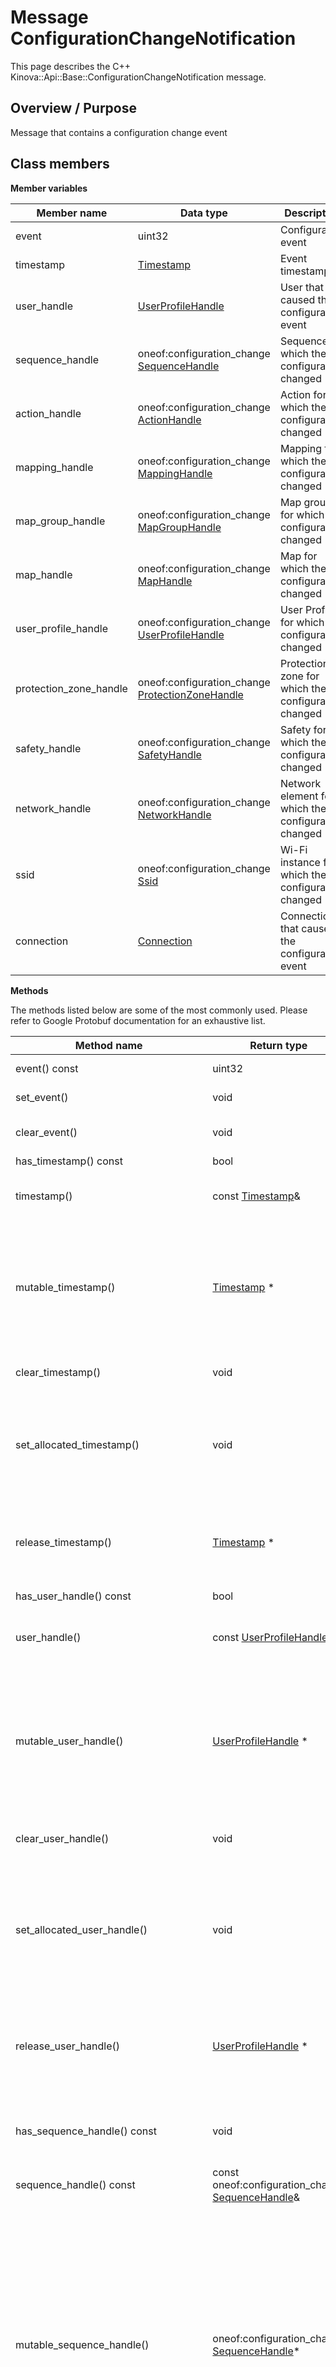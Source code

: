 # Message ConfigurationChangeNotification

This page describes the C++ Kinova::Api::Base::ConfigurationChangeNotification message.

## Overview / Purpose

Message that contains a configuration change event

## Class members

 **Member variables** 

|Member name|Data type|Description|
|-----------|---------|-----------|
|event|uint32|Configuration event|
|timestamp| [Timestamp](msg_Common_Timestamp.md#)|Event timestamp|
|user\_handle| [UserProfileHandle](msg_Common_UserProfileHandle.md#)|User that caused the configuration event|
|sequence\_handle|oneof:configuration\_change [SequenceHandle](msg_Base_SequenceHandle.md#)|Sequence for which the configuration changed|
|action\_handle|oneof:configuration\_change [ActionHandle](msg_Base_ActionHandle.md#)|Action for which the configuration changed|
|mapping\_handle|oneof:configuration\_change [MappingHandle](msg_Base_MappingHandle.md#)|Mapping for which the configuration changed|
|map\_group\_handle|oneof:configuration\_change [MapGroupHandle](msg_Base_MapGroupHandle.md#)|Map group for which the configuration changed|
|map\_handle|oneof:configuration\_change [MapHandle](msg_Base_MapHandle.md#)|Map for which the configuration changed|
|user\_profile\_handle|oneof:configuration\_change [UserProfileHandle](msg_Common_UserProfileHandle.md#)|User Profile for which the configuration changed|
|protection\_zone\_handle|oneof:configuration\_change [ProtectionZoneHandle](msg_Base_ProtectionZoneHandle.md#)|Protection zone for which the configuration changed|
|safety\_handle|oneof:configuration\_change [SafetyHandle](msg_Common_SafetyHandle.md#)|Safety for which the configuration changed|
|network\_handle|oneof:configuration\_change [NetworkHandle](msg_Base_NetworkHandle.md#)|Network element for which the configuration changed|
|ssid|oneof:configuration\_change [Ssid](msg_Base_Ssid.md#)|Wi-Fi instance for which the configuration changed|
|connection| [Connection](msg_Common_Connection.md#)|Connection that caused the configuration event|

 **Methods** 

The methods listed below are some of the most commonly used. Please refer to Google Protobuf documentation for an exhaustive list.

|Method name|Return type|Input type|Description|
|-----------|-----------|----------|-----------|
|event\(\) const|uint32|void|Returns the current value of event. If the event is not set, returns 0.|
|set\_event\(\)|void|uint32|Sets the value of event. After calling this, event\(\) will return value.|
|clear\_event\(\)|void|void|Clears the value of event. After calling this, event\(\) will return the empty string/empty bytes.|
|has\_timestamp\(\) const|bool|void|Returns true if timestamp is set.|
|timestamp\(\)|const [Timestamp](msg_Common_Timestamp.md#)&|void|Returns the current value of timestamp. If timestamp is not set, returns a [Timestamp](msg_Common_Timestamp.md#) with none of its fields set \(possibly timestamp::default\_instance\(\)\).|
|mutable\_timestamp\(\)| [Timestamp](msg_Common_Timestamp.md#) \*|void|Returns a pointer to the mutable [Timestamp](msg_Common_Timestamp.md#) object that stores the field's value. If the field was not set prior to the call, then the returned [Timestamp](msg_Common_Timestamp.md#) will have none of its fields set \(i.e. it will be identical to a newly-allocated [Timestamp](msg_Common_Timestamp.md#)\). After calling this, has\_timestamp\(\) will return true and timestamp\(\) will return a reference to the same instance of [Timestamp](msg_Common_Timestamp.md#).|
|clear\_timestamp\(\)|void|void|Clears the value of the field. After calling this, has\_timestamp\(\) will return false and timestamp\(\) will return the default value.|
|set\_allocated\_timestamp\(\)|void| [Timestamp](msg_Common_Timestamp.md#) \*|Sets the [Timestamp](msg_Common_Timestamp.md#) object to the field and frees the previous field value if it exists. If the [Timestamp](msg_Common_Timestamp.md#) pointer is not NULL, the message takes ownership of the allocated [Timestamp](msg_Common_Timestamp.md#) object and has\_ [Timestamp](msg_Common_Timestamp.md#)\(\) will return true. Otherwise, if the timestamp is NULL, the behavior is the same as calling clear\_timestamp\(\).|
|release\_timestamp\(\)| [Timestamp](msg_Common_Timestamp.md#) \*|void|Releases the ownership of the field and returns the pointer of the [Timestamp](msg_Common_Timestamp.md#) object. After calling this, caller takes the ownership of the allocated [Timestamp](msg_Common_Timestamp.md#) object, has\_timestamp\(\) will return false, and timestamp\(\) will return the default value.|
|has\_user\_handle\(\) const|bool|void|Returns true if user\_handle is set.|
|user\_handle\(\)|const [UserProfileHandle](msg_Common_UserProfileHandle.md#)&|void|Returns the current value of user\_handle. If user\_handle is not set, returns a [UserProfileHandle](msg_Common_UserProfileHandle.md#) with none of its fields set \(possibly user\_handle::default\_instance\(\)\).|
|mutable\_user\_handle\(\)| [UserProfileHandle](msg_Common_UserProfileHandle.md#) \*|void|Returns a pointer to the mutable [UserProfileHandle](msg_Common_UserProfileHandle.md#) object that stores the field's value. If the field was not set prior to the call, then the returned [UserProfileHandle](msg_Common_UserProfileHandle.md#) will have none of its fields set \(i.e. it will be identical to a newly-allocated [UserProfileHandle](msg_Common_UserProfileHandle.md#)\). After calling this, has\_user\_handle\(\) will return true and user\_handle\(\) will return a reference to the same instance of [UserProfileHandle](msg_Common_UserProfileHandle.md#).|
|clear\_user\_handle\(\)|void|void|Clears the value of the field. After calling this, has\_user\_handle\(\) will return false and user\_handle\(\) will return the default value.|
|set\_allocated\_user\_handle\(\)|void| [UserProfileHandle](msg_Common_UserProfileHandle.md#) \*|Sets the [UserProfileHandle](msg_Common_UserProfileHandle.md#) object to the field and frees the previous field value if it exists. If the [UserProfileHandle](msg_Common_UserProfileHandle.md#) pointer is not NULL, the message takes ownership of the allocated [UserProfileHandle](msg_Common_UserProfileHandle.md#) object and has\_ [UserProfileHandle](msg_Common_UserProfileHandle.md#)\(\) will return true. Otherwise, if the user\_handle is NULL, the behavior is the same as calling clear\_user\_handle\(\).|
|release\_user\_handle\(\)| [UserProfileHandle](msg_Common_UserProfileHandle.md#) \*|void|Releases the ownership of the field and returns the pointer of the [UserProfileHandle](msg_Common_UserProfileHandle.md#) object. After calling this, caller takes the ownership of the allocated [UserProfileHandle](msg_Common_UserProfileHandle.md#) object, has\_user\_handle\(\) will return false, and user\_handle\(\) will return the default value.|
|has\_sequence\_handle\(\) const|void|void|Returns the current value of the field if oneof case is kSequence\_handle. Otherwise, returns oneof:configuration\_change [SequenceHandle](msg_Base_SequenceHandle.md#)::default\_instance\(\)|
|sequence\_handle\(\) const|const oneof:configuration\_change [SequenceHandle](msg_Base_SequenceHandle.md#)&|void|Returns the current value of the field if oneof case is kSequence\_handle|
|mutable\_sequence\_handle\(\)|oneof:configuration\_change [SequenceHandle](msg_Base_SequenceHandle.md#)\*|void|If any other oneof field in the same oneof is set, calls clear\_configuration\_change\(\). Sets the oneof case to kSequence\_handle and returns a pointer to the mutable oneof:configuration\_change [SequenceHandle](msg_Base_SequenceHandle.md#) object that stores the field's value. If the oneof case was not kSequence\_handle prior to the call, then the returned oneof:configuration\_change [SequenceHandle](msg_Base_SequenceHandle.md#) will have none of its fields set \(i.e. it will be identical to a newly-allocated oneof:configuration\_change [SequenceHandle](msg_Base_SequenceHandle.md#)\). After calling this, has\_sequence\_handle\(\) will return true, sequence\_handle\(\) will return a reference to the same instance of oneof:configuration\_change [SequenceHandle](msg_Base_SequenceHandle.md#) and configuration\_change\_case\(\) will return kSequence\_handle|
|clear\_sequence\_handle\(\)|void|void|Nothing will be changed if the oneof case is not kSequence\_handle. If the oneof case equals kSequence\_handle, frees the field and clears the oneof case. has\_sequence\_handle\(\) will return false, sequence\_handle\(\) will return the default value and configuration\_change\_case\(\) will return CONFIGURATION\_CHANGE\_NOT\_SET.|
|set\_allocated\_sequence\_handle\(\)|void|oneof:configuration\_change [SequenceHandle](msg_Base_SequenceHandle.md#)\*|Calls clear\_configuration\_change\(\). If the oneof:configuration\_change [SequenceHandle](msg_Base_SequenceHandle.md#) pointer is not NULL: Sets the oneof:configuration\_change [SequenceHandle](msg_Base_SequenceHandle.md#) object to the field and sets the oneof case to kSequence\_handle. The message takes ownership of the allocated oneof:configuration\_change [SequenceHandle](msg_Base_SequenceHandle.md#) object, has\_sequence\_handle\(\) will return true and configuration\_change\_case\(\) will return kSequence\_handle. If the pointer is NULL, has\_sequence\_handle\(\) will return false and configuration\_change\_case\(\) will return CONFIGURATION\_CHANGE\_NOT\_SET. \(The behavior is like calling clear\_configuration\_change\(\)\)|
|release\_sequence\_handle\(\)|oneof:configuration\_change [SequenceHandle](msg_Base_SequenceHandle.md#)\*|void|Returns NULL if oneof case is not kSequence\_handle. If the oneof case is kSequence\_handle, clears the oneof case, releases the ownership of the field and returns the pointer of the configuration\_change object. After calling this, caller takes the ownership of the allocated configuration\_change object, has\_sequence\_handle\(\) will return false, sequence\_handle\(\) will return the default value and configuration\_change\_case\(\) will return CONFIGURATION\_CHANGE\_NOT\_SET.|
|has\_action\_handle\(\) const|void|void|Returns the current value of the field if oneof case is kAction\_handle. Otherwise, returns oneof:configuration\_change [ActionHandle](msg_Base_ActionHandle.md#)::default\_instance\(\)|
|action\_handle\(\) const|const oneof:configuration\_change [ActionHandle](msg_Base_ActionHandle.md#)&|void|Returns the current value of the field if oneof case is kAction\_handle|
|mutable\_action\_handle\(\)|oneof:configuration\_change [ActionHandle](msg_Base_ActionHandle.md#)\*|void|If any other oneof field in the same oneof is set, calls clear\_configuration\_change\(\). Sets the oneof case to kAction\_handle and returns a pointer to the mutable oneof:configuration\_change [ActionHandle](msg_Base_ActionHandle.md#) object that stores the field's value. If the oneof case was not kAction\_handle prior to the call, then the returned oneof:configuration\_change [ActionHandle](msg_Base_ActionHandle.md#) will have none of its fields set \(i.e. it will be identical to a newly-allocated oneof:configuration\_change [ActionHandle](msg_Base_ActionHandle.md#)\). After calling this, has\_action\_handle\(\) will return true, action\_handle\(\) will return a reference to the same instance of oneof:configuration\_change [ActionHandle](msg_Base_ActionHandle.md#) and configuration\_change\_case\(\) will return kAction\_handle|
|clear\_action\_handle\(\)|void|void|Nothing will be changed if the oneof case is not kAction\_handle. If the oneof case equals kAction\_handle, frees the field and clears the oneof case. has\_action\_handle\(\) will return false, action\_handle\(\) will return the default value and configuration\_change\_case\(\) will return CONFIGURATION\_CHANGE\_NOT\_SET.|
|set\_allocated\_action\_handle\(\)|void|oneof:configuration\_change [ActionHandle](msg_Base_ActionHandle.md#)\*|Calls clear\_configuration\_change\(\). If the oneof:configuration\_change [ActionHandle](msg_Base_ActionHandle.md#) pointer is not NULL: Sets the oneof:configuration\_change [ActionHandle](msg_Base_ActionHandle.md#) object to the field and sets the oneof case to kAction\_handle. The message takes ownership of the allocated oneof:configuration\_change [ActionHandle](msg_Base_ActionHandle.md#) object, has\_action\_handle\(\) will return true and configuration\_change\_case\(\) will return kAction\_handle. If the pointer is NULL, has\_action\_handle\(\) will return false and configuration\_change\_case\(\) will return CONFIGURATION\_CHANGE\_NOT\_SET. \(The behavior is like calling clear\_configuration\_change\(\)\)|
|release\_action\_handle\(\)|oneof:configuration\_change [ActionHandle](msg_Base_ActionHandle.md#)\*|void|Returns NULL if oneof case is not kAction\_handle. If the oneof case is kAction\_handle, clears the oneof case, releases the ownership of the field and returns the pointer of the configuration\_change object. After calling this, caller takes the ownership of the allocated configuration\_change object, has\_action\_handle\(\) will return false, action\_handle\(\) will return the default value and configuration\_change\_case\(\) will return CONFIGURATION\_CHANGE\_NOT\_SET.|
|has\_mapping\_handle\(\) const|void|void|Returns the current value of the field if oneof case is kMapping\_handle. Otherwise, returns oneof:configuration\_change [MappingHandle](msg_Base_MappingHandle.md#)::default\_instance\(\)|
|mapping\_handle\(\) const|const oneof:configuration\_change [MappingHandle](msg_Base_MappingHandle.md#)&|void|Returns the current value of the field if oneof case is kMapping\_handle|
|mutable\_mapping\_handle\(\)|oneof:configuration\_change [MappingHandle](msg_Base_MappingHandle.md#)\*|void|If any other oneof field in the same oneof is set, calls clear\_configuration\_change\(\). Sets the oneof case to kMapping\_handle and returns a pointer to the mutable oneof:configuration\_change [MappingHandle](msg_Base_MappingHandle.md#) object that stores the field's value. If the oneof case was not kMapping\_handle prior to the call, then the returned oneof:configuration\_change [MappingHandle](msg_Base_MappingHandle.md#) will have none of its fields set \(i.e. it will be identical to a newly-allocated oneof:configuration\_change [MappingHandle](msg_Base_MappingHandle.md#)\). After calling this, has\_mapping\_handle\(\) will return true, mapping\_handle\(\) will return a reference to the same instance of oneof:configuration\_change [MappingHandle](msg_Base_MappingHandle.md#) and configuration\_change\_case\(\) will return kMapping\_handle|
|clear\_mapping\_handle\(\)|void|void|Nothing will be changed if the oneof case is not kMapping\_handle. If the oneof case equals kMapping\_handle, frees the field and clears the oneof case. has\_mapping\_handle\(\) will return false, mapping\_handle\(\) will return the default value and configuration\_change\_case\(\) will return CONFIGURATION\_CHANGE\_NOT\_SET.|
|set\_allocated\_mapping\_handle\(\)|void|oneof:configuration\_change [MappingHandle](msg_Base_MappingHandle.md#)\*|Calls clear\_configuration\_change\(\). If the oneof:configuration\_change [MappingHandle](msg_Base_MappingHandle.md#) pointer is not NULL: Sets the oneof:configuration\_change [MappingHandle](msg_Base_MappingHandle.md#) object to the field and sets the oneof case to kMapping\_handle. The message takes ownership of the allocated oneof:configuration\_change [MappingHandle](msg_Base_MappingHandle.md#) object, has\_mapping\_handle\(\) will return true and configuration\_change\_case\(\) will return kMapping\_handle. If the pointer is NULL, has\_mapping\_handle\(\) will return false and configuration\_change\_case\(\) will return CONFIGURATION\_CHANGE\_NOT\_SET. \(The behavior is like calling clear\_configuration\_change\(\)\)|
|release\_mapping\_handle\(\)|oneof:configuration\_change [MappingHandle](msg_Base_MappingHandle.md#)\*|void|Returns NULL if oneof case is not kMapping\_handle. If the oneof case is kMapping\_handle, clears the oneof case, releases the ownership of the field and returns the pointer of the configuration\_change object. After calling this, caller takes the ownership of the allocated configuration\_change object, has\_mapping\_handle\(\) will return false, mapping\_handle\(\) will return the default value and configuration\_change\_case\(\) will return CONFIGURATION\_CHANGE\_NOT\_SET.|
|has\_map\_group\_handle\(\) const|void|void|Returns the current value of the field if oneof case is kMap\_group\_handle. Otherwise, returns oneof:configuration\_change [MapGroupHandle](msg_Base_MapGroupHandle.md#)::default\_instance\(\)|
|map\_group\_handle\(\) const|const oneof:configuration\_change [MapGroupHandle](msg_Base_MapGroupHandle.md#)&|void|Returns the current value of the field if oneof case is kMap\_group\_handle|
|mutable\_map\_group\_handle\(\)|oneof:configuration\_change [MapGroupHandle](msg_Base_MapGroupHandle.md#)\*|void|If any other oneof field in the same oneof is set, calls clear\_configuration\_change\(\). Sets the oneof case to kMap\_group\_handle and returns a pointer to the mutable oneof:configuration\_change [MapGroupHandle](msg_Base_MapGroupHandle.md#) object that stores the field's value. If the oneof case was not kMap\_group\_handle prior to the call, then the returned oneof:configuration\_change [MapGroupHandle](msg_Base_MapGroupHandle.md#) will have none of its fields set \(i.e. it will be identical to a newly-allocated oneof:configuration\_change [MapGroupHandle](msg_Base_MapGroupHandle.md#)\). After calling this, has\_map\_group\_handle\(\) will return true, map\_group\_handle\(\) will return a reference to the same instance of oneof:configuration\_change [MapGroupHandle](msg_Base_MapGroupHandle.md#) and configuration\_change\_case\(\) will return kMap\_group\_handle|
|clear\_map\_group\_handle\(\)|void|void|Nothing will be changed if the oneof case is not kMap\_group\_handle. If the oneof case equals kMap\_group\_handle, frees the field and clears the oneof case. has\_map\_group\_handle\(\) will return false, map\_group\_handle\(\) will return the default value and configuration\_change\_case\(\) will return CONFIGURATION\_CHANGE\_NOT\_SET.|
|set\_allocated\_map\_group\_handle\(\)|void|oneof:configuration\_change [MapGroupHandle](msg_Base_MapGroupHandle.md#)\*|Calls clear\_configuration\_change\(\). If the oneof:configuration\_change [MapGroupHandle](msg_Base_MapGroupHandle.md#) pointer is not NULL: Sets the oneof:configuration\_change [MapGroupHandle](msg_Base_MapGroupHandle.md#) object to the field and sets the oneof case to kMap\_group\_handle. The message takes ownership of the allocated oneof:configuration\_change [MapGroupHandle](msg_Base_MapGroupHandle.md#) object, has\_map\_group\_handle\(\) will return true and configuration\_change\_case\(\) will return kMap\_group\_handle. If the pointer is NULL, has\_map\_group\_handle\(\) will return false and configuration\_change\_case\(\) will return CONFIGURATION\_CHANGE\_NOT\_SET. \(The behavior is like calling clear\_configuration\_change\(\)\)|
|release\_map\_group\_handle\(\)|oneof:configuration\_change [MapGroupHandle](msg_Base_MapGroupHandle.md#)\*|void|Returns NULL if oneof case is not kMap\_group\_handle. If the oneof case is kMap\_group\_handle, clears the oneof case, releases the ownership of the field and returns the pointer of the configuration\_change object. After calling this, caller takes the ownership of the allocated configuration\_change object, has\_map\_group\_handle\(\) will return false, map\_group\_handle\(\) will return the default value and configuration\_change\_case\(\) will return CONFIGURATION\_CHANGE\_NOT\_SET.|
|has\_map\_handle\(\) const|void|void|Returns the current value of the field if oneof case is kMap\_handle. Otherwise, returns oneof:configuration\_change [MapHandle](msg_Base_MapHandle.md#)::default\_instance\(\)|
|map\_handle\(\) const|const oneof:configuration\_change [MapHandle](msg_Base_MapHandle.md#)&|void|Returns the current value of the field if oneof case is kMap\_handle|
|mutable\_map\_handle\(\)|oneof:configuration\_change [MapHandle](msg_Base_MapHandle.md#)\*|void|If any other oneof field in the same oneof is set, calls clear\_configuration\_change\(\). Sets the oneof case to kMap\_handle and returns a pointer to the mutable oneof:configuration\_change [MapHandle](msg_Base_MapHandle.md#) object that stores the field's value. If the oneof case was not kMap\_handle prior to the call, then the returned oneof:configuration\_change [MapHandle](msg_Base_MapHandle.md#) will have none of its fields set \(i.e. it will be identical to a newly-allocated oneof:configuration\_change [MapHandle](msg_Base_MapHandle.md#)\). After calling this, has\_map\_handle\(\) will return true, map\_handle\(\) will return a reference to the same instance of oneof:configuration\_change [MapHandle](msg_Base_MapHandle.md#) and configuration\_change\_case\(\) will return kMap\_handle|
|clear\_map\_handle\(\)|void|void|Nothing will be changed if the oneof case is not kMap\_handle. If the oneof case equals kMap\_handle, frees the field and clears the oneof case. has\_map\_handle\(\) will return false, map\_handle\(\) will return the default value and configuration\_change\_case\(\) will return CONFIGURATION\_CHANGE\_NOT\_SET.|
|set\_allocated\_map\_handle\(\)|void|oneof:configuration\_change [MapHandle](msg_Base_MapHandle.md#)\*|Calls clear\_configuration\_change\(\). If the oneof:configuration\_change [MapHandle](msg_Base_MapHandle.md#) pointer is not NULL: Sets the oneof:configuration\_change [MapHandle](msg_Base_MapHandle.md#) object to the field and sets the oneof case to kMap\_handle. The message takes ownership of the allocated oneof:configuration\_change [MapHandle](msg_Base_MapHandle.md#) object, has\_map\_handle\(\) will return true and configuration\_change\_case\(\) will return kMap\_handle. If the pointer is NULL, has\_map\_handle\(\) will return false and configuration\_change\_case\(\) will return CONFIGURATION\_CHANGE\_NOT\_SET. \(The behavior is like calling clear\_configuration\_change\(\)\)|
|release\_map\_handle\(\)|oneof:configuration\_change [MapHandle](msg_Base_MapHandle.md#)\*|void|Returns NULL if oneof case is not kMap\_handle. If the oneof case is kMap\_handle, clears the oneof case, releases the ownership of the field and returns the pointer of the configuration\_change object. After calling this, caller takes the ownership of the allocated configuration\_change object, has\_map\_handle\(\) will return false, map\_handle\(\) will return the default value and configuration\_change\_case\(\) will return CONFIGURATION\_CHANGE\_NOT\_SET.|
|has\_user\_profile\_handle\(\) const|void|void|Returns the current value of the field if oneof case is kUser\_profile\_handle. Otherwise, returns oneof:configuration\_change [UserProfileHandle](msg_Common_UserProfileHandle.md#)::default\_instance\(\)|
|user\_profile\_handle\(\) const|const oneof:configuration\_change [UserProfileHandle](msg_Common_UserProfileHandle.md#)&|void|Returns the current value of the field if oneof case is kUser\_profile\_handle|
|mutable\_user\_profile\_handle\(\)|oneof:configuration\_change [UserProfileHandle](msg_Common_UserProfileHandle.md#)\*|void|If any other oneof field in the same oneof is set, calls clear\_configuration\_change\(\). Sets the oneof case to kUser\_profile\_handle and returns a pointer to the mutable oneof:configuration\_change [UserProfileHandle](msg_Common_UserProfileHandle.md#) object that stores the field's value. If the oneof case was not kUser\_profile\_handle prior to the call, then the returned oneof:configuration\_change [UserProfileHandle](msg_Common_UserProfileHandle.md#) will have none of its fields set \(i.e. it will be identical to a newly-allocated oneof:configuration\_change [UserProfileHandle](msg_Common_UserProfileHandle.md#)\). After calling this, has\_user\_profile\_handle\(\) will return true, user\_profile\_handle\(\) will return a reference to the same instance of oneof:configuration\_change [UserProfileHandle](msg_Common_UserProfileHandle.md#) and configuration\_change\_case\(\) will return kUser\_profile\_handle|
|clear\_user\_profile\_handle\(\)|void|void|Nothing will be changed if the oneof case is not kUser\_profile\_handle. If the oneof case equals kUser\_profile\_handle, frees the field and clears the oneof case. has\_user\_profile\_handle\(\) will return false, user\_profile\_handle\(\) will return the default value and configuration\_change\_case\(\) will return CONFIGURATION\_CHANGE\_NOT\_SET.|
|set\_allocated\_user\_profile\_handle\(\)|void|oneof:configuration\_change [UserProfileHandle](msg_Common_UserProfileHandle.md#)\*|Calls clear\_configuration\_change\(\). If the oneof:configuration\_change [UserProfileHandle](msg_Common_UserProfileHandle.md#) pointer is not NULL: Sets the oneof:configuration\_change [UserProfileHandle](msg_Common_UserProfileHandle.md#) object to the field and sets the oneof case to kUser\_profile\_handle. The message takes ownership of the allocated oneof:configuration\_change [UserProfileHandle](msg_Common_UserProfileHandle.md#) object, has\_user\_profile\_handle\(\) will return true and configuration\_change\_case\(\) will return kUser\_profile\_handle. If the pointer is NULL, has\_user\_profile\_handle\(\) will return false and configuration\_change\_case\(\) will return CONFIGURATION\_CHANGE\_NOT\_SET. \(The behavior is like calling clear\_configuration\_change\(\)\)|
|release\_user\_profile\_handle\(\)|oneof:configuration\_change [UserProfileHandle](msg_Common_UserProfileHandle.md#)\*|void|Returns NULL if oneof case is not kUser\_profile\_handle. If the oneof case is kUser\_profile\_handle, clears the oneof case, releases the ownership of the field and returns the pointer of the configuration\_change object. After calling this, caller takes the ownership of the allocated configuration\_change object, has\_user\_profile\_handle\(\) will return false, user\_profile\_handle\(\) will return the default value and configuration\_change\_case\(\) will return CONFIGURATION\_CHANGE\_NOT\_SET.|
|has\_protection\_zone\_handle\(\) const|void|void|Returns the current value of the field if oneof case is kProtection\_zone\_handle. Otherwise, returns oneof:configuration\_change [ProtectionZoneHandle](msg_Base_ProtectionZoneHandle.md#)::default\_instance\(\)|
|protection\_zone\_handle\(\) const|const oneof:configuration\_change [ProtectionZoneHandle](msg_Base_ProtectionZoneHandle.md#)&|void|Returns the current value of the field if oneof case is kProtection\_zone\_handle|
|mutable\_protection\_zone\_handle\(\)|oneof:configuration\_change [ProtectionZoneHandle](msg_Base_ProtectionZoneHandle.md#)\*|void|If any other oneof field in the same oneof is set, calls clear\_configuration\_change\(\). Sets the oneof case to kProtection\_zone\_handle and returns a pointer to the mutable oneof:configuration\_change [ProtectionZoneHandle](msg_Base_ProtectionZoneHandle.md#) object that stores the field's value. If the oneof case was not kProtection\_zone\_handle prior to the call, then the returned oneof:configuration\_change [ProtectionZoneHandle](msg_Base_ProtectionZoneHandle.md#) will have none of its fields set \(i.e. it will be identical to a newly-allocated oneof:configuration\_change [ProtectionZoneHandle](msg_Base_ProtectionZoneHandle.md#)\). After calling this, has\_protection\_zone\_handle\(\) will return true, protection\_zone\_handle\(\) will return a reference to the same instance of oneof:configuration\_change [ProtectionZoneHandle](msg_Base_ProtectionZoneHandle.md#) and configuration\_change\_case\(\) will return kProtection\_zone\_handle|
|clear\_protection\_zone\_handle\(\)|void|void|Nothing will be changed if the oneof case is not kProtection\_zone\_handle. If the oneof case equals kProtection\_zone\_handle, frees the field and clears the oneof case. has\_protection\_zone\_handle\(\) will return false, protection\_zone\_handle\(\) will return the default value and configuration\_change\_case\(\) will return CONFIGURATION\_CHANGE\_NOT\_SET.|
|set\_allocated\_protection\_zone\_handle\(\)|void|oneof:configuration\_change [ProtectionZoneHandle](msg_Base_ProtectionZoneHandle.md#)\*|Calls clear\_configuration\_change\(\). If the oneof:configuration\_change [ProtectionZoneHandle](msg_Base_ProtectionZoneHandle.md#) pointer is not NULL: Sets the oneof:configuration\_change [ProtectionZoneHandle](msg_Base_ProtectionZoneHandle.md#) object to the field and sets the oneof case to kProtection\_zone\_handle. The message takes ownership of the allocated oneof:configuration\_change [ProtectionZoneHandle](msg_Base_ProtectionZoneHandle.md#) object, has\_protection\_zone\_handle\(\) will return true and configuration\_change\_case\(\) will return kProtection\_zone\_handle. If the pointer is NULL, has\_protection\_zone\_handle\(\) will return false and configuration\_change\_case\(\) will return CONFIGURATION\_CHANGE\_NOT\_SET. \(The behavior is like calling clear\_configuration\_change\(\)\)|
|release\_protection\_zone\_handle\(\)|oneof:configuration\_change [ProtectionZoneHandle](msg_Base_ProtectionZoneHandle.md#)\*|void|Returns NULL if oneof case is not kProtection\_zone\_handle. If the oneof case is kProtection\_zone\_handle, clears the oneof case, releases the ownership of the field and returns the pointer of the configuration\_change object. After calling this, caller takes the ownership of the allocated configuration\_change object, has\_protection\_zone\_handle\(\) will return false, protection\_zone\_handle\(\) will return the default value and configuration\_change\_case\(\) will return CONFIGURATION\_CHANGE\_NOT\_SET.|
|has\_safety\_handle\(\) const|void|void|Returns the current value of the field if oneof case is kSafety\_handle. Otherwise, returns oneof:configuration\_change [SafetyHandle](msg_Common_SafetyHandle.md#)::default\_instance\(\)|
|safety\_handle\(\) const|const oneof:configuration\_change [SafetyHandle](msg_Common_SafetyHandle.md#)&|void|Returns the current value of the field if oneof case is kSafety\_handle|
|mutable\_safety\_handle\(\)|oneof:configuration\_change [SafetyHandle](msg_Common_SafetyHandle.md#)\*|void|If any other oneof field in the same oneof is set, calls clear\_configuration\_change\(\). Sets the oneof case to kSafety\_handle and returns a pointer to the mutable oneof:configuration\_change [SafetyHandle](msg_Common_SafetyHandle.md#) object that stores the field's value. If the oneof case was not kSafety\_handle prior to the call, then the returned oneof:configuration\_change [SafetyHandle](msg_Common_SafetyHandle.md#) will have none of its fields set \(i.e. it will be identical to a newly-allocated oneof:configuration\_change [SafetyHandle](msg_Common_SafetyHandle.md#)\). After calling this, has\_safety\_handle\(\) will return true, safety\_handle\(\) will return a reference to the same instance of oneof:configuration\_change [SafetyHandle](msg_Common_SafetyHandle.md#) and configuration\_change\_case\(\) will return kSafety\_handle|
|clear\_safety\_handle\(\)|void|void|Nothing will be changed if the oneof case is not kSafety\_handle. If the oneof case equals kSafety\_handle, frees the field and clears the oneof case. has\_safety\_handle\(\) will return false, safety\_handle\(\) will return the default value and configuration\_change\_case\(\) will return CONFIGURATION\_CHANGE\_NOT\_SET.|
|set\_allocated\_safety\_handle\(\)|void|oneof:configuration\_change [SafetyHandle](msg_Common_SafetyHandle.md#)\*|Calls clear\_configuration\_change\(\). If the oneof:configuration\_change [SafetyHandle](msg_Common_SafetyHandle.md#) pointer is not NULL: Sets the oneof:configuration\_change [SafetyHandle](msg_Common_SafetyHandle.md#) object to the field and sets the oneof case to kSafety\_handle. The message takes ownership of the allocated oneof:configuration\_change [SafetyHandle](msg_Common_SafetyHandle.md#) object, has\_safety\_handle\(\) will return true and configuration\_change\_case\(\) will return kSafety\_handle. If the pointer is NULL, has\_safety\_handle\(\) will return false and configuration\_change\_case\(\) will return CONFIGURATION\_CHANGE\_NOT\_SET. \(The behavior is like calling clear\_configuration\_change\(\)\)|
|release\_safety\_handle\(\)|oneof:configuration\_change [SafetyHandle](msg_Common_SafetyHandle.md#)\*|void|Returns NULL if oneof case is not kSafety\_handle. If the oneof case is kSafety\_handle, clears the oneof case, releases the ownership of the field and returns the pointer of the configuration\_change object. After calling this, caller takes the ownership of the allocated configuration\_change object, has\_safety\_handle\(\) will return false, safety\_handle\(\) will return the default value and configuration\_change\_case\(\) will return CONFIGURATION\_CHANGE\_NOT\_SET.|
|has\_network\_handle\(\) const|void|void|Returns the current value of the field if oneof case is kNetwork\_handle. Otherwise, returns oneof:configuration\_change [NetworkHandle](msg_Base_NetworkHandle.md#)::default\_instance\(\)|
|network\_handle\(\) const|const oneof:configuration\_change [NetworkHandle](msg_Base_NetworkHandle.md#)&|void|Returns the current value of the field if oneof case is kNetwork\_handle|
|mutable\_network\_handle\(\)|oneof:configuration\_change [NetworkHandle](msg_Base_NetworkHandle.md#)\*|void|If any other oneof field in the same oneof is set, calls clear\_configuration\_change\(\). Sets the oneof case to kNetwork\_handle and returns a pointer to the mutable oneof:configuration\_change [NetworkHandle](msg_Base_NetworkHandle.md#) object that stores the field's value. If the oneof case was not kNetwork\_handle prior to the call, then the returned oneof:configuration\_change [NetworkHandle](msg_Base_NetworkHandle.md#) will have none of its fields set \(i.e. it will be identical to a newly-allocated oneof:configuration\_change [NetworkHandle](msg_Base_NetworkHandle.md#)\). After calling this, has\_network\_handle\(\) will return true, network\_handle\(\) will return a reference to the same instance of oneof:configuration\_change [NetworkHandle](msg_Base_NetworkHandle.md#) and configuration\_change\_case\(\) will return kNetwork\_handle|
|clear\_network\_handle\(\)|void|void|Nothing will be changed if the oneof case is not kNetwork\_handle. If the oneof case equals kNetwork\_handle, frees the field and clears the oneof case. has\_network\_handle\(\) will return false, network\_handle\(\) will return the default value and configuration\_change\_case\(\) will return CONFIGURATION\_CHANGE\_NOT\_SET.|
|set\_allocated\_network\_handle\(\)|void|oneof:configuration\_change [NetworkHandle](msg_Base_NetworkHandle.md#)\*|Calls clear\_configuration\_change\(\). If the oneof:configuration\_change [NetworkHandle](msg_Base_NetworkHandle.md#) pointer is not NULL: Sets the oneof:configuration\_change [NetworkHandle](msg_Base_NetworkHandle.md#) object to the field and sets the oneof case to kNetwork\_handle. The message takes ownership of the allocated oneof:configuration\_change [NetworkHandle](msg_Base_NetworkHandle.md#) object, has\_network\_handle\(\) will return true and configuration\_change\_case\(\) will return kNetwork\_handle. If the pointer is NULL, has\_network\_handle\(\) will return false and configuration\_change\_case\(\) will return CONFIGURATION\_CHANGE\_NOT\_SET. \(The behavior is like calling clear\_configuration\_change\(\)\)|
|release\_network\_handle\(\)|oneof:configuration\_change [NetworkHandle](msg_Base_NetworkHandle.md#)\*|void|Returns NULL if oneof case is not kNetwork\_handle. If the oneof case is kNetwork\_handle, clears the oneof case, releases the ownership of the field and returns the pointer of the configuration\_change object. After calling this, caller takes the ownership of the allocated configuration\_change object, has\_network\_handle\(\) will return false, network\_handle\(\) will return the default value and configuration\_change\_case\(\) will return CONFIGURATION\_CHANGE\_NOT\_SET.|
|has\_ssid\(\) const|void|void|Returns the current value of the field if oneof case is kSsid. Otherwise, returns oneof:configuration\_change [Ssid](msg_Base_Ssid.md#)::default\_instance\(\)|
|ssid\(\) const|const oneof:configuration\_change [Ssid](msg_Base_Ssid.md#)&|void|Returns the current value of the field if oneof case is kSsid|
|mutable\_ssid\(\)|oneof:configuration\_change [Ssid](msg_Base_Ssid.md#)\*|void|If any other oneof field in the same oneof is set, calls clear\_configuration\_change\(\). Sets the oneof case to kSsid and returns a pointer to the mutable oneof:configuration\_change [Ssid](msg_Base_Ssid.md#) object that stores the field's value. If the oneof case was not kSsid prior to the call, then the returned oneof:configuration\_change [Ssid](msg_Base_Ssid.md#) will have none of its fields set \(i.e. it will be identical to a newly-allocated oneof:configuration\_change [Ssid](msg_Base_Ssid.md#)\). After calling this, has\_ssid\(\) will return true, ssid\(\) will return a reference to the same instance of oneof:configuration\_change [Ssid](msg_Base_Ssid.md#) and configuration\_change\_case\(\) will return kSsid|
|clear\_ssid\(\)|void|void|Nothing will be changed if the oneof case is not kSsid. If the oneof case equals kSsid, frees the field and clears the oneof case. has\_ssid\(\) will return false, ssid\(\) will return the default value and configuration\_change\_case\(\) will return CONFIGURATION\_CHANGE\_NOT\_SET.|
|set\_allocated\_ssid\(\)|void|oneof:configuration\_change [Ssid](msg_Base_Ssid.md#)\*|Calls clear\_configuration\_change\(\). If the oneof:configuration\_change [Ssid](msg_Base_Ssid.md#) pointer is not NULL: Sets the oneof:configuration\_change [Ssid](msg_Base_Ssid.md#) object to the field and sets the oneof case to kSsid. The message takes ownership of the allocated oneof:configuration\_change [Ssid](msg_Base_Ssid.md#) object, has\_ssid\(\) will return true and configuration\_change\_case\(\) will return kSsid. If the pointer is NULL, has\_ssid\(\) will return false and configuration\_change\_case\(\) will return CONFIGURATION\_CHANGE\_NOT\_SET. \(The behavior is like calling clear\_configuration\_change\(\)\)|
|release\_ssid\(\)|oneof:configuration\_change [Ssid](msg_Base_Ssid.md#)\*|void|Returns NULL if oneof case is not kSsid. If the oneof case is kSsid, clears the oneof case, releases the ownership of the field and returns the pointer of the configuration\_change object. After calling this, caller takes the ownership of the allocated configuration\_change object, has\_ssid\(\) will return false, ssid\(\) will return the default value and configuration\_change\_case\(\) will return CONFIGURATION\_CHANGE\_NOT\_SET.|
|has\_connection\(\) const|bool|void|Returns true if connection is set.|
|connection\(\)|const [Connection](msg_Common_Connection.md#)&|void|Returns the current value of connection. If connection is not set, returns a [Connection](msg_Common_Connection.md#) with none of its fields set \(possibly connection::default\_instance\(\)\).|
|mutable\_connection\(\)| [Connection](msg_Common_Connection.md#) \*|void|Returns a pointer to the mutable [Connection](msg_Common_Connection.md#) object that stores the field's value. If the field was not set prior to the call, then the returned [Connection](msg_Common_Connection.md#) will have none of its fields set \(i.e. it will be identical to a newly-allocated [Connection](msg_Common_Connection.md#)\). After calling this, has\_connection\(\) will return true and connection\(\) will return a reference to the same instance of [Connection](msg_Common_Connection.md#).|
|clear\_connection\(\)|void|void|Clears the value of the field. After calling this, has\_connection\(\) will return false and connection\(\) will return the default value.|
|set\_allocated\_connection\(\)|void| [Connection](msg_Common_Connection.md#) \*|Sets the [Connection](msg_Common_Connection.md#) object to the field and frees the previous field value if it exists. If the [Connection](msg_Common_Connection.md#) pointer is not NULL, the message takes ownership of the allocated [Connection](msg_Common_Connection.md#) object and has\_ [Connection](msg_Common_Connection.md#)\(\) will return true. Otherwise, if the connection is NULL, the behavior is the same as calling clear\_connection\(\).|
|release\_connection\(\)| [Connection](msg_Common_Connection.md#) \*|void|Releases the ownership of the field and returns the pointer of the [Connection](msg_Common_Connection.md#) object. After calling this, caller takes the ownership of the allocated [Connection](msg_Common_Connection.md#) object, has\_connection\(\) will return false, and connection\(\) will return the default value.|

**Parent topic:** [Base](../references/summary_Base.md)

